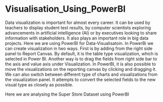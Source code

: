 # Visualisation_Using_PowerBI

Data visualization is important for almost every career. It can be used by teachers to display
student test results, by computer scientists exploring advancements in artificial intelligence
(AI) or by executives looking to share information with stakeholders. It also plays an important
role in big data projects.
Here we are using PowerBI for Data-Visualisatoin.
In PowerBi we can create visualization in two ways. First is by adding from the right side
panel to Report Canvas. By default, it is the table type visualization, which is selected in
Power BI. Another way is to drag the fields from right side bar to the axis and value axis under
Visualization.
In PowerBI, it is also possible to move the visualizations on the reporting canvas by clicking and
dragging it. We can also switch between different type of charts and visualizations from the 
visualization panel. It attempts to convert the selected fields to the new visual type as closely as
possible.


Here we are analysing the Super Store Dataset using PowerBI
